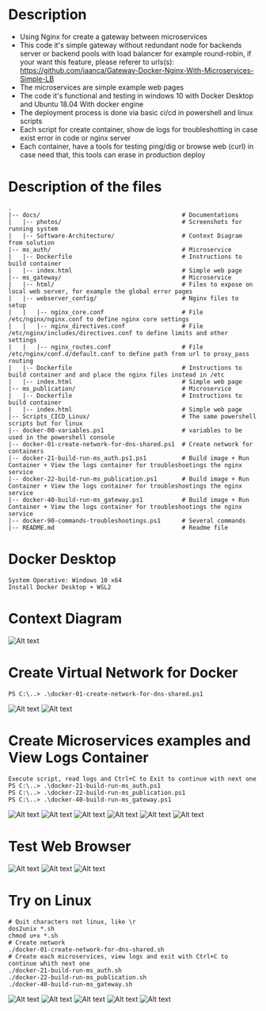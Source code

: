 # Description

- Using Nginx for create a gateway between microservices
- This code it's simple gateway without redundant node for backends server or backend pools with load balancer for example round-robin, if your want this feature, please referer to urls(s): https://github.com/jaanca/Gateway-Docker-Nginx-With-Microservices-Simple-LB
- The microservices are simple example web pages
- The code it's functional and testing in windows 10 with Docker Desktop and Ubuntu 18.04 With docker engine
- The deployment process is done via basic ci/cd in powershell and linux scripts 
- Each script for create container, show de logs for troubleshotting in case exist error in code or nginx server
- Each container, have a tools for testing ping/dig or browse web (curl) in case need that, this tools can erase in production deploy

# Description of the files
    .
    |-- docs/                                        # Documentations
    |   |-- photos/                                  # Screenshots for running system
    |   |-- Software-Architecture/                   # Context Diagram from solution
    |-- ms_auth/                                     # Microservice
    |   |-- Dockerfile                               # Instructions to build container
    |   |-- index.html                               # Simple web page
    |-- ms_gateway/                                  # Microservice
    |   |-- html/                                    # Files to expose on local web server, for example the global error pages
    |   |-- webserver_config/                        # Nginx files to setup
    |   |   |-- nginx_core.conf                      # File /etc/nginx/nginx.conf to define nginx core settings
    |   |   |-- nginx_directives.conf                # File /etc/nginx/includes/directives.conf to define limits and other settings
    |   |   |-- nginx_routes.conf                    # File /etc/nginx/conf.d/default.conf to define path from url to proxy_pass routing
    |   |-- Dockerfile                               # Instructions to build container and and place the nginx files instead in /etc
    |   |-- index.html                               # Simple web page
    |-- ms_publication/                              # Microservice
    |   |-- Dockerfile                               # Instructions to build container
    |   |-- index.html                               # Simple web page
    |-- Scripts_CICD_Linux/                          # The same powershell scripts but for linux
    |-- docker-00-variables.ps1                      # variables to be used in the powershell console
    |-- docker-01-create-network-for-dns-shared.ps1  # Create network for containers
    |-- docker-21-build-run-ms_auth.ps1.ps1          # Build image + Run Container + View the logs container for troubleshootings the nginx service
    |-- docker-22-build-run-ms_publication.ps1       # Build image + Run Container + View the logs container for troubleshootings the nginx service
    |-- docker-40-build-run-ms_gateway.ps1           # Build image + Run Container + View the logs container for troubleshootings the nginx service
    |-- docker-90-commands-troubleshootings.ps1      # Several commands
    |-- README.md                                    # Readme file
    
# Docker Desktop

```console
System Operative: Windows 10 x64
Install Docker Desktop + WSL2
```

# Context Diagram
![Alt text](/docs/Software-Architecture/Context_and_infrastructure_Diagram.png?raw=true)

# Create Virtual Network for Docker
```console
PS C:\..> .\docker-01-create-network-for-dns-shared.ps1
```
![Alt text](/docs/photos/01.Create-Network/Screenshot_1.png?raw=true)
![Alt text](/docs/photos/01.Create-Network/Screenshot_2.png?raw=true)

# Create Microservices examples and View Logs Container
```console
Execute script, read logs and Ctrl+C to Exit to continue with next one
PS C:\..> .\docker-21-build-run-ms_auth.ps1
PS C:\..> .\docker-22-build-run-ms_publication.ps1
PS C:\..> .\docker-40-build-run-ms_gateway.ps1
```
![Alt text](/docs/photos/02.Create-Microservice-View-Logs-Container/Screenshot_1.png?raw=true)
![Alt text](/docs/photos/02.Create-Microservice-View-Logs-Container/Screenshot_2.png?raw=true)
![Alt text](/docs/photos/02.Create-Microservice-View-Logs-Container/Screenshot_3.png?raw=true)
![Alt text](/docs/photos/02.Create-Microservice-View-Logs-Container/Screenshot_4.png?raw=true)
![Alt text](/docs/photos/02.Create-Microservice-View-Logs-Container/Screenshot_5.png?raw=true)
![Alt text](/docs/photos/02.Create-Microservice-View-Logs-Container/Screenshot_6.png?raw=true)

# Test Web Browser
![Alt text](/docs/photos/03.Test-Web-Browser/Screenshot_1.png?raw=true)
![Alt text](/docs/photos/03.Test-Web-Browser/Screenshot_2.png?raw=true)
![Alt text](/docs/photos/03.Test-Web-Browser/Screenshot_3.png?raw=true)

# Try on Linux
```console
# Quit characters not linux, like \r 
dos2unix *.sh
chmod u+x *.sh
# Create network
./docker-01-create-network-for-dns-shared.sh
# Create each microservices, view logs and exit with Ctrl+C to continue whith next one
./docker-21-build-run-ms_auth.sh
./docker-22-build-run-ms_publication.sh
./docker-40-build-run-ms_gateway.sh
```
![Alt text](/docs/photos/04.Try-On-Linux/Screenshot_1.png?raw=true)
![Alt text](/docs/photos/04.Try-On-Linux/Screenshot_2.png?raw=true)
![Alt text](/docs/photos/04.Try-On-Linux/Screenshot_3.png?raw=true)
![Alt text](/docs/photos/04.Try-On-Linux/Screenshot_4.png?raw=true)
![Alt text](/docs/photos/04.Try-On-Linux/Screenshot_5.png?raw=true)

